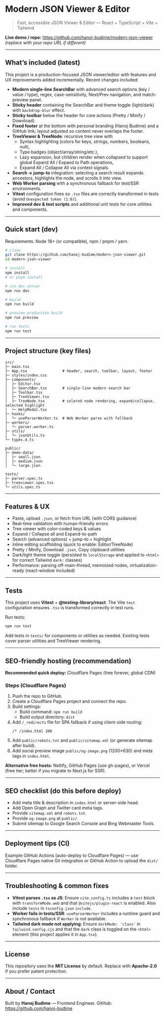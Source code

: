 # Modern JSON Viewer & Editor

> Fast, accessible JSON Viewer & Editor — React + TypeScript + Vite + Tailwind

**Live demo / repo:** https://github.com/hanoj-budime/modern-json-viewer *(replace with your repo URL if different)*

---

## What’s included (latest)

This project is a production-focused JSON viewer/editor with features and UX improvements added incrementally. Recent changes included:

- **Modern single-line SearchBar** with advanced search options (key / value / type), regex, case-sensitivity, Next/Prev navigation, and match-preview panel.
- **Sticky header** containing the SearchBar and theme toggle (light/dark) with `backdrop-blur` effect.
- **Sticky toolbar** below the header for core actions (Pretty / Minify / Download).
- **Fixed footer** at the bottom with personal branding (Hanoj Budime) and a GitHub link; layout adjusted so content never overlaps the footer.
- **TreeViewer & TreeNode**: recursive tree view with
  - Syntax highlighting (colors for keys, strings, numbers, booleans, null),
  - Type badges (object/array/string/etc.),
  - Lazy expansion, but children render when collapsed to support global Expand All / Expand to Path operations,
  - Expand All / Collapse All via context signals.
- **Search → jump-to** integration: selecting a search result expands ancestors, highlights the node, and scrolls it into view.
- **Web Worker parsing** with a synchronous fallback for test/SSR environments.
- **Vitest** configuration fixes so `.tsx` files are correctly transformed in tests (avoid `Unexpected token (1:0)`).
- **Improved dev & test scripts** and additional unit tests for core utilities and components.

---

## Quick start (dev)

Requirements: Node 18+ (or compatible), npm / pnpm / yarn.

```bash
# clone
git clone https://github.com/hanoj-budime/modern-json-viewer.git
cd modern-json-viewer

# install
npm install
# or pnpm install

# run dev server
npm run dev

# build
npm run build

# preview production build
npm run preview

# run tests
npm run test
```

---

## Project structure (key files)

```
src/
├─ main.tsx
├─ App.tsx                # header, search, toolbar, layout, footer
├─ styles/index.css
├─ components/
│  ├─ Editor.tsx
│  ├─ SearchBar.tsx       # single-line modern search bar
│  ├─ Toolbar.tsx
│  ├─ TreeViewer.tsx
│  ├─ TreeNode.tsx        # colored node rendering, expand/collapse, selected highlight
│  └─ HelpModal.tsx
├─ hooks/
│  └─ useParserWorker.ts  # Web Worker parse with fallback
├─ workers/
│  └─ parser.worker.ts
├─ utils/
│  └─ jsonUtils.ts
└─ types.d.ts

public/
├─ demo-data/
│  ├─ small.json
│  ├─ medium.json
│  └─ large.json

tests/
├─ parser.spec.ts
├─ treeviewer.spec.tsx
└─ utils.spec.ts
```

---

## Features & UX

- Paste, upload `.json`, or fetch from URL (with CORS guidance)
- Real-time validation with human-friendly errors
- Tree viewer with color-coded keys & values
- Expand / Collapse all and Expand-to-path
- Search (advanced options) + jump-to + highlight
- Inline editing scaffolding (quick to enable: Editor/TreeNode)
- Pretty / Minify, Download `.json`, Copy clipboard utilities
- Dark/light theme toggle (persisted to `localStorage` and applied to `<html>` for correct Tailwind `dark:` classes)
- Performance: parsing off-main-thread, memoized nodes, virtualization-ready (react-window included)

---

## Tests

This project uses **Vitest** + **@testing-library/react**. The Vite `test` configuration ensures `.tsx` is transformed correctly in test runs.

Run tests:
```bash
npm run test
```

Add tests in `tests/` for components or utilities as needed. Existing tests cover parser utilities and TreeViewer rendering.

---

## SEO-friendly hosting (recommendation)

**Recommended quick deploy:** Cloudflare Pages (free forever, global CDN)

### Steps (Cloudflare Pages)
1. Push the repo to GitHub.
2. Create a Cloudflare Pages project and connect the repo.
3. Build settings:
   - Build command: `npm run build`
   - Build output directory: `dist`
4. Add `/_redirects` file for SPA fallback if using client-side routing:
   ```
   /* /index.html 200
   ```
5. Add `public/robots.txt` and `public/sitemap.xml` (or generate sitemap after build).
6. Add social preview image `public/og-image.png` (1200×630) and meta tags in `index.html`.

**Alternative free hosts:** Netlify, GitHub Pages (use gh-pages), or Vercel (free tier; better if you migrate to Next.js for SSR).

---

## SEO checklist (do this before deploy)

- Add meta title & description in `index.html` or server-side head.
- Add Open Graph and Twitter card meta tags.
- Provide `sitemap.xml` and `robots.txt`.
- Provide `og-image.png` at `public/`.
- Submit sitemap to Google Search Console and Bing Webmaster Tools.

---

## Deployment tips (CI)

Example GitHub Actions (auto-deploy to Cloudflare Pages) — use Cloudflare Pages native Git integration or GitHub Action to upload the `dist/` folder.

---

## Troubleshooting & common fixes

- **Vitest parses `.tsx` as JS**: Ensure `vite.config.ts` includes a `test` block with `transformMode.web` and that `@vitejs/plugin-react` is enabled. Also include `tests` in `tsconfig.json` `include`.
- **Worker fails in tests/SSR**: `useParserWorker` includes a runtime guard and synchronous fallback if `Worker` is not available.
- **Tailwind dark mode not applying**: Ensure `darkMode: 'class'` in `tailwind.config.cjs` and that the `dark` class is toggled on the `<html>` element (this project applies it in `App.tsx`).

---

## License

This repository uses the **MIT License** by default. Replace with **Apache-2.0** if you prefer patent protection.

---

## About / Contact

Built by **Hanoj Budime** — Frontend Engineer. GitHub: https://github.com/hanoj-budime